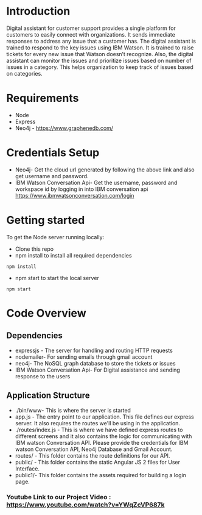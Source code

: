 # Introduction

Digital assistant for customer support provides a single platform for customers to easily connect with organizations. It sends immediate responses to address any issue that a customer has. The digital assistant is trained to respond to the key issues using IBM Watson. It is trained to raise tickets for every new issue that Watson doesn’t recognize. Also, the digital assistant can monitor the issues and prioritize issues based on number of issues in a category. This helps organization to keep track of issues based on categories.


# Requirements

* Node
* Express
* Neo4j - https://www.graphenedb.com/

# Credentials Setup

* Neo4j- Get the cloud url generated by following the above link and also get username and password.
* IBM Watson Conversation Api- Get the username, password and workspace id by logging in into IBM conversation api https://www.ibmwatsonconversation.com/login

# Getting started

To get the Node server running locally:

* Clone this repo
* npm install to install all required dependencies
```
npm install
```

* npm start to start the local server
```
npm start 
```
# Code Overview

## Dependencies

* expressjs - The server for handling and routing HTTP requests
* nodemailer- For sending emails through gmail account
* neo4j- The NoSQL graph database to store the tickets or issues
* IBM Watson Conversation Api- For Digital assistance and sending response to the users

 
## Application Structure

* ./bin/www- This is where the server is started
* app.js - The entry point to our application. This file defines our express server. It also requires the routes we'll be using in the application.
* ./routes/index.js - This is where we have defined express routes to different screens and it also contains the logic for communicating with IBM watson Conversation API. Please provide the credentials for IBM watson Conversation API, Neo4j Database and Gmail Account.  
* routes/ - This folder contains the route definitions for our API.
* public/ - This folder contains the static Angular JS 2 files for User Interface.
* public1/- This folder contains the assets required for building a login page.

 ###  Youtube Link to our Project Video : https://www.youtube.com/watch?v=YWqZcVP687k




